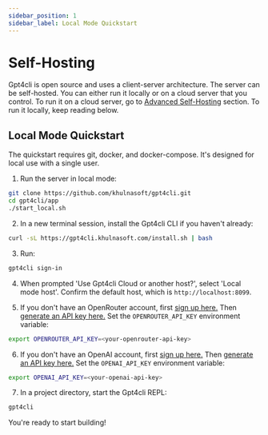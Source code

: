 ```yaml
---
sidebar_position: 1
sidebar_label: Local Mode Quickstart
---
```


# Self-Hosting

Gpt4cli is open source and uses a client-server architecture. The server can be self-hosted. You can either run it locally or on a cloud server that you control. To run it on a cloud server, go to  [Advanced Self-Hosting](advanced-self-hosting.md) section. To run it locally, keep reading below.

## Local Mode Quickstart

The quickstart requires git, docker, and docker-compose. It's designed for local use with a single user.

1. Run the server in local mode: 

```bash
git clone https://github.com/khulnasoft/gpt4cli.git
cd gpt4cli/app
./start_local.sh
```

2. In a new terminal session, install the Gpt4cli CLI if you haven't already:

```bash
curl -sL https://gpt4cli.khulnasoft.com/install.sh | bash
```

3. Run:

```bash
gpt4cli sign-in
```

4. When prompted 'Use Gpt4cli Cloud or another host?', select 'Local mode host'. Confirm the default host, which is `http://localhost:8099`.

5. If you don't have an OpenRouter account, first [sign up here.](https://openrouter.ai/signup) Then [generate an API key here.](https://openrouter.ai/keys) Set the `OPENROUTER_API_KEY` environment variable:

```bash
export OPENROUTER_API_KEY=<your-openrouter-api-key>
```

6. If you don't have an OpenAI account, first [sign up here.](https://platform.openai.com/signup) Then [generate an API key here.](https://platform.openai.com/account/api-keys) Set the `OPENAI_API_KEY` environment variable:

```bash
export OPENAI_API_KEY=<your-openai-api-key>
```

7. In a project directory, start the Gpt4cli REPL:

```bash
gpt4cli
```

You're ready to start building!